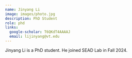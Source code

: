 ```yaml
---
name: Jinyang Li
image: images/photo.jpg
description: PhD Student
role: phd
links:
  google-scholar: T6QKdT4AAAAJ
  email: lijinyang@vt.edu
---
```


Jinyang Li is a PhD student. He joined SEAD Lab in Fall 2024.
